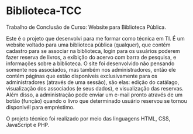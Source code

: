 # Biblioteca-TCC
Trabalho de Conclusão de Curso: Website para Biblioteca Pública.

Este é o projeto que desenvolvi para me formar como técnica em TI. É um website voltado para uma biblioteca pública (qualquer), que contém cadastro para se associar na biblioteca, login para os usuários poderem fazer reserva de livros, a exibição do acervo com barra de pesquisa, e informações sobre a biblioteca. O site foi desenvolvido não pensando somente nos associados, mas também nos administradores, então ele contém páginas que estão disponíveis exclusivamente para os administradores (através de uma sessão), são elas: edição do catálago, visualização dos associados (e seus dados), e visualização das reservas. Além disso, a administração pode enviar um e-mail pronto através de um botão (função) quando o livro que determinado usuário reservou se tornou disponivél para empréstimo.

O projeto técnico foi realizado por meio das linguagens HTML, CSS, JavaScript e PHP. 

